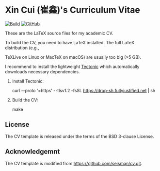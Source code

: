 # Xin Cui (崔鑫)'s Curriculum Vitae

[![Build](https://github.com/seisman/cv/actions/workflows/build.yaml/badge.svg)](https://github.com/seisman/cv/actions/workflows/build.yaml)
[![GitHub](https://img.shields.io/github/license/seisman/cv)](https://github.com/seisman/cv/blob/main/LICENSE.txt)

These are the LaTeX source files for my academic CV.

To build the CV, you need to have LaTeX installed. The full LaTeX distribution (e.g.,

TeXLive on Linux or MacTeX on macOS) are usually too big (>5 GB).

I recommend to install the lightweight [Tectonic](https://tectonic-typesetting.github.io/en-US/index.html)
which automatically downloads necessary dependencies.

1. Install Tectonic:

   curl --proto '=https' --tlsv1.2 -fsSL https://drop-sh.fullyjustified.net | sh
2. Build the CV:

   make

## License

The CV template is released under the terms of the BSD 3-clause License.

## Acknowledgemnt

The CV template is modified from https://github.com/seisman/cv.git.
